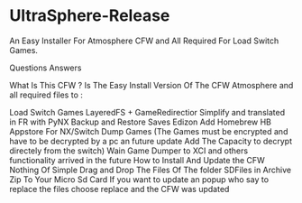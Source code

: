 # UltraSphere-Release
An Easy Installer For Atmosphere CFW and All Required For Load Switch Games.

Questions Answers

What Is This CFW ?
 Is The Easy Install Version Of The CFW Atmosphere and all required files to :

Load Switch Games LayeredFS + GameRedirectior Simplify and translated in FR with PyNX
Backup and Restore Saves Edizon
Add Homebrew HB Appstore For NX/Switch
Dump Games (The Games must be encrypted and have to be decrypted by a pc an future update Add The Capacity to decrypt directely from the switch) Wain Game Dumper to XCI and others functionality arrived in the future
How to Install And Update the CFW Nothing Of Simple Drag and Drop The Files Of The folder SDFiles in Archive Zip To Your Micro Sd Card If you want to update an popup who say to replace the files choose replace and the CFW was updated
